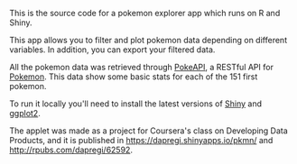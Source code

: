 This is the source code for a pokemon explorer app which runs on R and Shiny. 

This app allows you to filter and plot pokemon data depending on different variables. 
In addition, you can export your filtered data.

All the pokemon data was retrieved through [PokeAPI](http://pokeapi.co/), a RESTful API for [Pokemon](http://en.wikipedia.org/wiki/Pok%C3%A9mon). This data show some basic stats for each of the 151 first pokemon.

To run it locally you'll need to install the latest versions of [Shiny](http://shiny.rstudio.com/) and [ggplot2](http://ggplot2.org/).

The applet was made as a project for Coursera's class on Developing Data Products, and it is published in https://dapregi.shinyapps.io/pkmn/ and http://rpubs.com/dapregi/62592.
